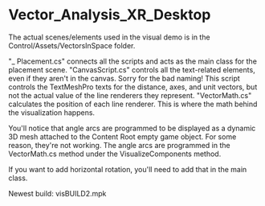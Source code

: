 # Vector_Analysis_XR_Desktop
The actual scenes/elements used in the visual demo is in the Control/Assets/VectorsInSpace folder. 

"_ Placement.cs" connects all the scripts and acts as the main class for the placement scene. 
"CanvasScript.cs" controls all the text-related elements, even if they aren't in the canvas. Sorry for the bad naming! This script controls the TextMeshPro texts for the distance, axes, and unit vectors, but not the actual value of the line renderers they represent. 
"VectorMath.cs" calculates the position of each line renderer. This is where the math behind the visualization happens. 

You'll notice that angle arcs are programmed to be displayed as a dynamic 3D mesh attached to the Content Root empty game object. For some reason, they're not working. The angle arcs are programmed in the VectorMath.cs method under the VisualizeComponents method. 

If you want to add horizontal rotation, you'll need to add that in the main class. 

Newest build: visBUILD2.mpk
